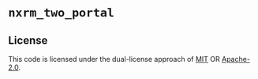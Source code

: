 # `nxrm_two_portal`

## License

This code is licensed under the dual-license approach of [MIT](./LICENSE-MIT) OR [Apache-2.0](./LICENSE-APACHE).
